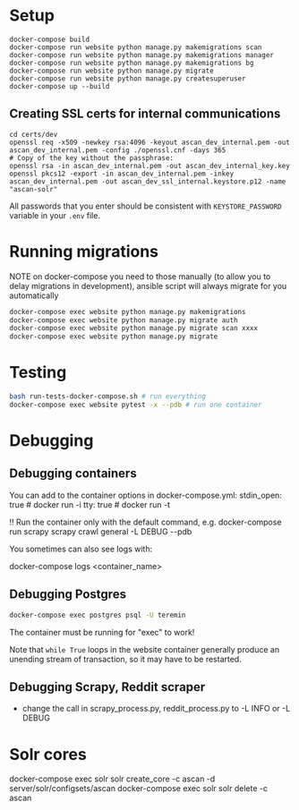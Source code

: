 # Setup

```
docker-compose build
docker-compose run website python manage.py makemigrations scan
docker-compose run website python manage.py makemigrations manager
docker-compose run website python manage.py makemigrations bg
docker-compose run website python manage.py migrate
docker-compose run website python manage.py createsuperuser
docker-compose up --build
```

## Creating SSL certs for internal communications

```
cd certs/dev
openssl req -x509 -newkey rsa:4096 -keyout ascan_dev_internal.pem -out ascan_dev_internal.pem -config ./openssl.cnf -days 365
# Copy of the key without the passphrase:
openssl rsa -in ascan_dev_internal.pem -out ascan_dev_internal_key.key
openssl pkcs12 -export -in ascan_dev_internal.pem -inkey ascan_dev_internal.pem -out ascan_dev_ssl_internal.keystore.p12 -name "ascan-solr"
```
All passwords that you enter should be consistent with `KEYSTORE_PASSWORD` variable in your `.env` file.

# Running migrations

NOTE on docker-compose you need to those manually (to allow you to delay migrations in development),
ansible script will always migrate for you automatically
```bash
docker-compose exec website python manage.py makemigrations
docker-compose exec website python manage.py migrate auth
docker-compose exec website python manage.py migrate scan xxxx
docker-compose exec website python manage.py migrate
```

# Testing

```bash
bash run-tests-docker-compose.sh # run everything
docker-compose exec website pytest -x --pdb # run one container
```

# Debugging

## Debugging containers

You can add to the container options in docker-compose.yml:
    stdin_open: true # docker run -i
    tty: true        # docker run -t

!! Run the container only with the default command, e.g.
docker-compose run scrapy scrapy crawl general -L DEBUG --pdb

You sometimes can also see logs with:

docker-compose logs <container_name>

## Debugging Postgres

```bash
docker-compose exec postgres psql -U teremin
```

The container must be running for "exec" to work!

Note that `while True` loops in the website container generally produce an unending stream of
transaction, so it may have to be restarted.

## Debugging Scrapy, Reddit scraper

- change the call in scrapy_process.py, reddit_process.py to -L INFO or -L DEBUG

# Solr cores

docker-compose exec solr solr create_core -c ascan -d server/solr/configsets/ascan
docker-compose exec solr solr delete -c ascan
